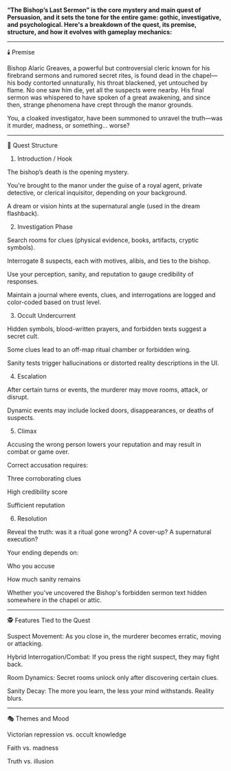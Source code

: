 **“The Bishop’s Last Sermon” is the core mystery and main quest of Persuasion, and it sets the tone for the entire game: gothic, investigative, and psychological. Here's a breakdown of the quest, its premise, structure, and how it evolves with gameplay mechanics:**


---

🕯️ Premise

Bishop Alaric Greaves, a powerful but controversial cleric known for his firebrand sermons and rumored secret rites, is found dead in the chapel—his body contorted unnaturally, his throat blackened, yet untouched by flame. No one saw him die, yet all the suspects were nearby. His final sermon was whispered to have spoken of a great awakening, and since then, strange phenomena have crept through the manor grounds.

You, a cloaked investigator, have been summoned to unravel the truth—was it murder, madness, or something... worse?


---

🧩 Quest Structure

1. Introduction / Hook

The bishop’s death is the opening mystery.

You're brought to the manor under the guise of a royal agent, private detective, or clerical inquisitor, depending on your background.

A dream or vision hints at the supernatural angle (used in the dream flashback).



2. Investigation Phase

Search rooms for clues (physical evidence, books, artifacts, cryptic symbols).

Interrogate 8 suspects, each with motives, alibis, and ties to the bishop.

Use your perception, sanity, and reputation to gauge credibility of responses.

Maintain a journal where events, clues, and interrogations are logged and color-coded based on trust level.



3. Occult Undercurrent

Hidden symbols, blood-written prayers, and forbidden texts suggest a secret cult.

Some clues lead to an off-map ritual chamber or forbidden wing.

Sanity tests trigger hallucinations or distorted reality descriptions in the UI.



4. Escalation

After certain turns or events, the murderer may move rooms, attack, or disrupt.

Dynamic events may include locked doors, disappearances, or deaths of suspects.



5. Climax

Accusing the wrong person lowers your reputation and may result in combat or game over.

Correct accusation requires:

Three corroborating clues

High credibility score

Sufficient reputation




6. Resolution

Reveal the truth: was it a ritual gone wrong? A cover-up? A supernatural execution?

Your ending depends on:

Who you accuse

How much sanity remains

Whether you've uncovered the Bishop's forbidden sermon text hidden somewhere in the chapel or attic.






---

🕵️ Features Tied to the Quest

Suspect Movement: As you close in, the murderer becomes erratic, moving or attacking.

Hybrid Interrogation/Combat: If you press the right suspect, they may fight back.

Room Dynamics: Secret rooms unlock only after discovering certain clues.

Sanity Decay: The more you learn, the less your mind withstands. Reality blurs.



---

🎭 Themes and Mood

Victorian repression vs. occult knowledge

Faith vs. madness

Truth vs. illusion




